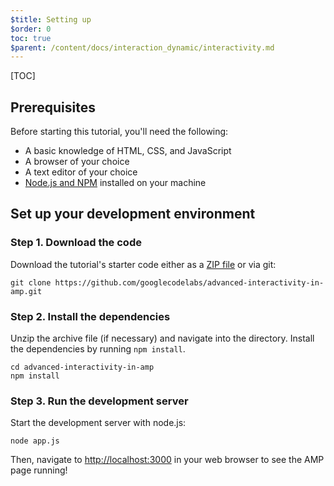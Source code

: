 ```yaml
---
$title: Setting up
$order: 0
toc: true
$parent: /content/docs/interaction_dynamic/interactivity.md
---
```


[TOC]

## Prerequisites

Before starting this tutorial, you'll need the following:

- A basic knowledge of HTML, CSS, and JavaScript
- A browser of your choice
- A text editor of your choice
- [Node.js and NPM](https://docs.npmjs.com/getting-started/installing-node) installed on your machine

## Set up your development environment

### Step 1. Download the code

Download the tutorial's starter code either as a [ZIP file](https://github.com/googlecodelabs/advanced-interactivity-in-amp/archive/master.zip) or via git:

```shell
git clone https://github.com/googlecodelabs/advanced-interactivity-in-amp.git
```

### Step 2. Install the dependencies

Unzip the archive file (if necessary) and navigate into the directory. Install the dependencies by running `npm install`.

```shell
cd advanced-interactivity-in-amp
npm install
```


### Step 3. Run the development server

Start the development server with node.js:

```shell
node app.js
```

Then, navigate to <a href="http://localhost:3000">http://localhost:3000</a> in your web browser to see the AMP page running!

